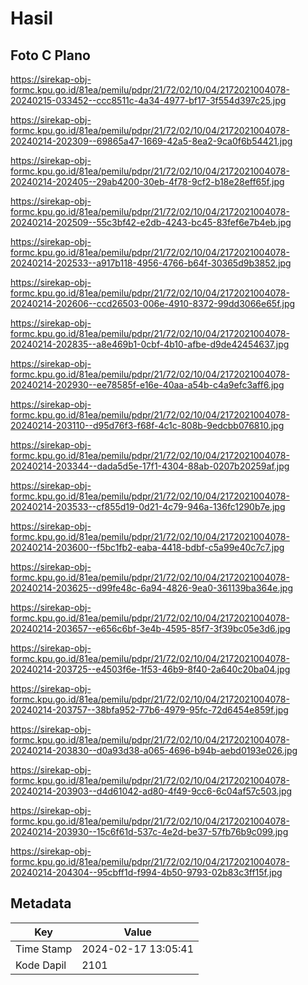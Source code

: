 # Hasil

## Foto C Plano

https://sirekap-obj-formc.kpu.go.id/81ea/pemilu/pdpr/21/72/02/10/04/2172021004078-20240215-033452--ccc8511c-4a34-4977-bf17-3f554d397c25.jpg

https://sirekap-obj-formc.kpu.go.id/81ea/pemilu/pdpr/21/72/02/10/04/2172021004078-20240214-202309--69865a47-1669-42a5-8ea2-9ca0f6b54421.jpg

https://sirekap-obj-formc.kpu.go.id/81ea/pemilu/pdpr/21/72/02/10/04/2172021004078-20240214-202405--29ab4200-30eb-4f78-9cf2-b18e28eff65f.jpg

https://sirekap-obj-formc.kpu.go.id/81ea/pemilu/pdpr/21/72/02/10/04/2172021004078-20240214-202509--55c3bf42-e2db-4243-bc45-83fef6e7b4eb.jpg

https://sirekap-obj-formc.kpu.go.id/81ea/pemilu/pdpr/21/72/02/10/04/2172021004078-20240214-202533--a917b118-4956-4766-b64f-30365d9b3852.jpg

https://sirekap-obj-formc.kpu.go.id/81ea/pemilu/pdpr/21/72/02/10/04/2172021004078-20240214-202606--ccd26503-006e-4910-8372-99dd3066e65f.jpg

https://sirekap-obj-formc.kpu.go.id/81ea/pemilu/pdpr/21/72/02/10/04/2172021004078-20240214-202835--a8e469b1-0cbf-4b10-afbe-d9de42454637.jpg

https://sirekap-obj-formc.kpu.go.id/81ea/pemilu/pdpr/21/72/02/10/04/2172021004078-20240214-202930--ee78585f-e16e-40aa-a54b-c4a9efc3aff6.jpg

https://sirekap-obj-formc.kpu.go.id/81ea/pemilu/pdpr/21/72/02/10/04/2172021004078-20240214-203110--d95d76f3-f68f-4c1c-808b-9edcbb076810.jpg

https://sirekap-obj-formc.kpu.go.id/81ea/pemilu/pdpr/21/72/02/10/04/2172021004078-20240214-203344--dada5d5e-17f1-4304-88ab-0207b20259af.jpg

https://sirekap-obj-formc.kpu.go.id/81ea/pemilu/pdpr/21/72/02/10/04/2172021004078-20240214-203533--cf855d19-0d21-4c79-946a-136fc1290b7e.jpg

https://sirekap-obj-formc.kpu.go.id/81ea/pemilu/pdpr/21/72/02/10/04/2172021004078-20240214-203600--f5bc1fb2-eaba-4418-bdbf-c5a99e40c7c7.jpg

https://sirekap-obj-formc.kpu.go.id/81ea/pemilu/pdpr/21/72/02/10/04/2172021004078-20240214-203625--d99fe48c-6a94-4826-9ea0-361139ba364e.jpg

https://sirekap-obj-formc.kpu.go.id/81ea/pemilu/pdpr/21/72/02/10/04/2172021004078-20240214-203657--e656c6bf-3e4b-4595-85f7-3f39bc05e3d6.jpg

https://sirekap-obj-formc.kpu.go.id/81ea/pemilu/pdpr/21/72/02/10/04/2172021004078-20240214-203725--e4503f6e-1f53-46b9-8f40-2a640c20ba04.jpg

https://sirekap-obj-formc.kpu.go.id/81ea/pemilu/pdpr/21/72/02/10/04/2172021004078-20240214-203757--38bfa952-77b6-4979-95fc-72d6454e859f.jpg

https://sirekap-obj-formc.kpu.go.id/81ea/pemilu/pdpr/21/72/02/10/04/2172021004078-20240214-203830--d0a93d38-a065-4696-b94b-aebd0193e026.jpg

https://sirekap-obj-formc.kpu.go.id/81ea/pemilu/pdpr/21/72/02/10/04/2172021004078-20240214-203903--d4d61042-ad80-4f49-9cc6-6c04af57c503.jpg

https://sirekap-obj-formc.kpu.go.id/81ea/pemilu/pdpr/21/72/02/10/04/2172021004078-20240214-203930--15c6f61d-537c-4e2d-be37-57fb76b9c099.jpg

https://sirekap-obj-formc.kpu.go.id/81ea/pemilu/pdpr/21/72/02/10/04/2172021004078-20240214-204304--95cbff1d-f994-4b50-9793-02b83c3ff15f.jpg


## Metadata

| Key        | Value               |
| ---------- | ------------------- |
| Time Stamp | 2024-02-17 13:05:41 |
| Kode Dapil | 2101                |



